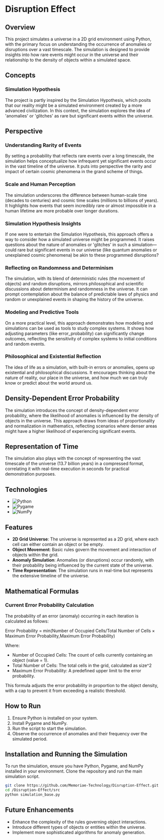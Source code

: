 # Disruption Effect

## Overview

This project simulates a universe in a 2D grid environment using Python, with the primary focus on understanding the occurrence of anomalies or disruptions over a vast timescale. The simulation is designed to provide insights into how rare events might occur in the universe and their relationship to the density of objects within a simulated space.

## Concepts

### Simulation Hypothesis
The project is partly inspired by the Simulation Hypothesis, which posits that our reality might be a simulated environment created by a more advanced civilization. In this context, the simulation explores the idea of 'anomalies' or 'glitches' as rare but significant events within the universe.

## Perspective

### Understanding Rarity of Events

By setting a probability that reflects rare events over a long timescale, the simulation helps conceptualize how infrequent yet significant events occur in the vast timeline of the universe. It puts into perspective the rarity and impact of certain cosmic phenomena in the grand scheme of things.

### Scale and Human Perception

The simulation underscores the difference between human-scale time (decades to centuries) and cosmic time scales (millions to billions of years). It highlights how events that seem incredibly rare or almost impossible in a human lifetime are more probable over longer durations.

### Simulation Hypothesis Insights

If one were to entertain the Simulation Hypothesis, this approach offers a way to consider how a simulated universe might be programmed. It raises questions about the nature of anomalies or 'glitches' in such a simulation—could rare but significant events in our universe (like quantum anomalies or unexplained cosmic phenomena) be akin to these programmed disruptions?

### Reflecting on Randomness and Determinism

The simulation, with its blend of deterministic rules (the movement of objects) and random disruptions, mirrors philosophical and scientific discussions about determinism and randomness in the universe. It can prompt contemplation about the balance of predictable laws of physics and random or unexplained events in shaping the history of the universe.

### Modeling and Predictive Tools

On a more practical level, this approach demonstrates how modeling and simulations can be used as tools to study complex systems. It shows how adjusting parameters (like error_probability) can significantly change outcomes, reflecting the sensitivity of complex systems to initial conditions and random events.

### Philosophical and Existential Reflection

The idea of life as a simulation, with built-in errors or anomalies, opens up existential and philosophical discussions. It encourages thinking about the nature of reality, our place in the universe, and how much we can truly know or predict about the world around us.

## Density-Dependent Error Probability
The simulation introduces the concept of density-dependent error probability, where the likelihood of anomalies is influenced by the density of objects in the universe. This approach draws from ideas of proportionality and normalization in mathematics, reflecting scenarios where denser areas might have a higher likelihood of experiencing significant events.

## Representation of Time
The simulation also plays with the concept of representing the vast timescale of the universe (13.7 billion years) in a compressed format, correlating it with real-time execution in seconds for practical demonstration purposes.

## Technologies

- ![Python](https://img.shields.io/badge/Python-3776AB?style=for-the-badge&logo=python&logoColor=white)
- ![Pygame](https://img.shields.io/badge/Pygame-3776AB?style=for-the-badge&logo=pygame&logoColor=white)
- ![NumPy](https://img.shields.io/badge/NumPy-3776AB?style=for-the-badge&logo=numpy&logoColor=white)

## Features

- **2D Grid Universe**: The universe is represented as a 2D grid, where each cell can either contain an object or be empty.
- **Object Movement**: Basic rules govern the movement and interaction of objects within the grid.
- **Anomaly Simulation**: Anomalies (or disruptions) occur randomly, with their probability being influenced by the current state of the universe.
- **Time Representation**: The simulation runs in real-time but represents the extensive timeline of the universe.

## Mathematical Formulas

### Current Error Probability Calculation

The probability of an error (anomaly) occurring in each iteration is calculated as follows:

Error Probability = min(Number of Occupied Cells/Total Number of Cells × Maximum Error Probability,Maximum Error Probability)

Where:

- Number of Occupied Cells: The count of cells currently containing an object (value = 1).
- Total Number of Cells: The total cells in the grid, calculated as size^2
- Maximum Error Probability: A predefined upper limit to the error probability.

This formula adjusts the error probability in proportion to the object density, with a cap to prevent it from exceeding a realistic threshold.

## How to Run

1. Ensure Python is installed on your system.
2. Install Pygame and NumPy.
3. Run the script to start the simulation.
4. Observe the occurrence of anomalies and their frequency over the simulated period.

## Installation and Running the Simulation
To run the simulation, ensure you have Python, Pygame, and NumPy installed in your environment. Clone the repository and run the main simulation script.

```bash
git clone https://github.com/Memoriae-Technology/Disruption-Effect.git
cd /Disruption-Effect/src
python simulation_base.py
```

## Future Enhancements

- Enhance the complexity of the rules governing object interactions.
- Introduce different types of objects or entities within the universe.
- Implement more sophisticated algorithms for anomaly generation.
